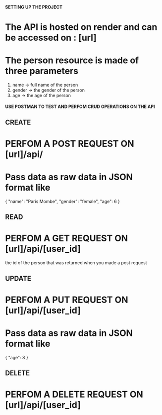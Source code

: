 #### SETTING UP THE PROJECT #####

# The API is hosted on render and can be accessed on : [url]

# The person resource is made of three parameters
1. name -> full name of the person
2. gender -> the gender of the person
3. age -> the age of the person

#### USE POSTMAN TO TEST AND PERFOM CRUD OPERATIONS ON THE API ####

## CREATE
# PERFOM A POST REQUEST ON [url]/api/
# Pass data as raw data in JSON format like
{
    "name": "Paris Mombe",
    "gender": "female",
    "age": 6
}

## READ
# PERFOM A GET REQUEST ON [url]/api/[user_id]
the id of the person that was returned when you made a post request

## UPDATE
# PERFOM A PUT REQUEST ON [url]/api/[user_id]
# Pass data as raw data in JSON format like
{
    "age": 8
}

## DELETE
# PERFOM A DELETE REQUEST ON [url]/api/[user_id]